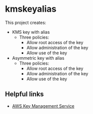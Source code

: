 # kmskeyalias

This project creates:
- KMS key with alias
    - Three policies:
        - Allow root access of the key
        - Allow administration of the key
        - Allow use of the key
- Asymmetric key with alias
    - Three policies:
        - Allow root access of the key
        - Allow administration of the key
        - Allow use of the key

## Helpful links

- [AWS Key Management Service][1]

[1]: https://docs.aws.amazon.com/kms/latest/developerguide/overview.html